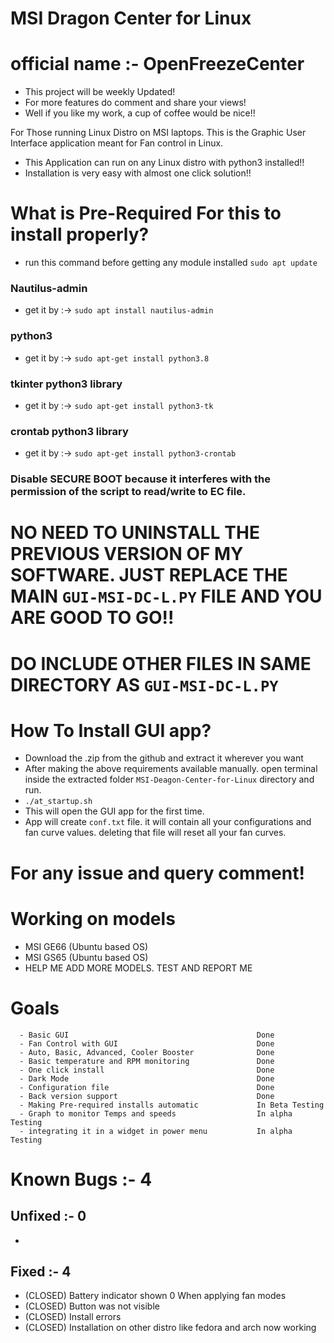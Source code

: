 # MSI Dragon Center for Linux
# official name :- OpenFreezeCenter

- This project will be weekly Updated!
- For more features do comment and share your views!
- Well if you like my work, a cup of coffee would be nice!!

For Those running Linux Distro on MSI laptops. This is the Graphic User Interface application meant for Fan control in Linux.
- This Application can run on any Linux distro with python3 installed!!
- Installation is very easy with almost one click solution!!

# What is Pre-Required For this to install properly?
- run this command before getting any module installed ```sudo apt update```
### Nautilus-admin
- get it by :-> ```sudo apt install nautilus-admin```
### python3 
- get it by :-> ```sudo apt-get install python3.8```
### tkinter python3 library
- get it by :-> ```sudo apt-get install python3-tk```
### crontab python3 library
- get it by :-> ```sudo apt-get install python3-crontab```
### Disable SECURE BOOT because it interferes with the permission of the script to read/write to EC file.

# NO NEED TO UNINSTALL THE PREVIOUS VERSION OF MY SOFTWARE. JUST REPLACE THE MAIN ```GUI-MSI-DC-L.PY``` FILE AND YOU ARE GOOD TO GO!!
# DO INCLUDE OTHER FILES IN SAME DIRECTORY AS ```GUI-MSI-DC-L.PY```

# How To Install GUI app?
- Download the .zip from the github and extract it wherever you want
- After making the above requirements available manually. open terminal inside the extracted folder ```MSI-Deagon-Center-for-Linux``` directory and run.
- ```./at_startup.sh```
- This will open the GUI app for the first time.
- App will create ```conf.txt``` file. it will contain all your configurations and fan curve values. deleting that file will reset all your fan curves.

# For any issue and query comment!

# Working on models
- MSI GE66 (Ubuntu based OS)
- MSI GS65 (Ubuntu based OS)
- HELP ME ADD MORE MODELS. TEST AND REPORT ME

# Goals
```
  - Basic GUI                                          Done
  - Fan Control with GUI                               Done
  - Auto, Basic, Advanced, Cooler Booster              Done
  - Basic temperature and RPM monitoring               Done
  - One click install                                  Done
  - Dark Mode                                          Done
  - Configuration file                                 Done
  - Back version support                               Done
  - Making Pre-required installs automatic             In Beta Testing
  - Graph to monitor Temps and speeds                  In alpha Testing
  - integrating it in a widget in power menu           In alpha Testing
```

# Known Bugs :- 4
## Unfixed :- 0
-
## Fixed :- 4
- (CLOSED) Battery indicator shown 0 When applying fan modes
- (CLOSED) Button was not visible
- (CLOSED) Install errors
- (CLOSED) Installation on other distro like fedora and arch now working
